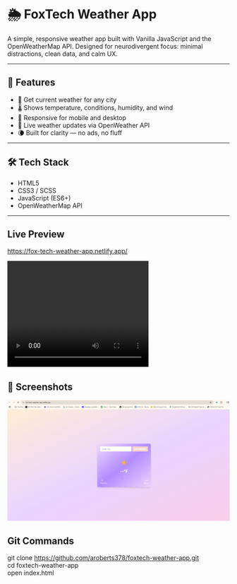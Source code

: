 # 🌦️ FoxTech Weather App

A simple, responsive weather app built with Vanilla JavaScript and the OpenWeatherMap API. Designed for neurodivergent focus: minimal distractions, clean data, and calm UX.

---

## 🔧 Features

- 📍 Get current weather for any city
- 🌡️ Shows temperature, conditions, humidity, and wind
- 📱 Responsive for mobile and desktop
- 🔁 Live weather updates via OpenWeather API
- 🌘 Built for clarity — no ads, no fluff

---

## 🛠️ Tech Stack

- HTML5
- CSS3 / SCSS
- JavaScript (ES6+)
- OpenWeatherMap API

---

## Live Preview
https://fox-tech-weather-app.netlify.app/

<p>
  <video width="320" height="240">
    <source src="public/images/Weather app.mp4" type="video/mp4">
  </video>
</p>


## 📸 Screenshots

<p>
  <img src="/public/images/Screenshot weather app.png"></img>
</p>

## Git Commands
git clone https://github.com/aroberts378/foxtech-weather-app.git <br/>
cd foxtech-weather-app <br/>
open index.html

